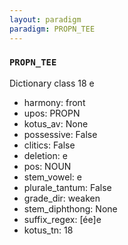 ```yaml
---
layout: paradigm
paradigm: PROPN_TEE
---
```

### ` PROPN_TEE `

Dictionary class 18 e
* harmony: front
* upos: PROPN
* kotus_av: None
* possessive: False
* clitics: False
* deletion: e
* pos: NOUN
* stem_vowel: e
* plurale_tantum: False
* grade_dir: weaken
* stem_diphthong: None
* suffix_regex: [ée]e
* kotus_tn: 18

